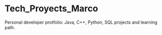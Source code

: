 # Tech_Proyects_Marco
Personal developer protfolio: Java, C++, Python, SQL projects and learning path.
